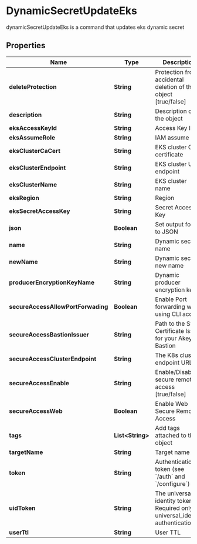 

# DynamicSecretUpdateEks

dynamicSecretUpdateEks is a command that updates eks dynamic secret

## Properties

Name | Type | Description | Notes
------------ | ------------- | ------------- | -------------
**deleteProtection** | **String** | Protection from accidental deletion of this object [true/false] |  [optional]
**description** | **String** | Description of the object |  [optional]
**eksAccessKeyId** | **String** | Access Key ID |  [optional]
**eksAssumeRole** | **String** | IAM assume role |  [optional]
**eksClusterCaCert** | **String** | EKS cluster CA certificate |  [optional]
**eksClusterEndpoint** | **String** | EKS cluster URL endpoint |  [optional]
**eksClusterName** | **String** | EKS cluster name |  [optional]
**eksRegion** | **String** | Region |  [optional]
**eksSecretAccessKey** | **String** | Secret Access Key |  [optional]
**json** | **Boolean** | Set output format to JSON |  [optional]
**name** | **String** | Dynamic secret name | 
**newName** | **String** | Dynamic secret new name |  [optional]
**producerEncryptionKeyName** | **String** | Dynamic producer encryption key |  [optional]
**secureAccessAllowPortForwading** | **Boolean** | Enable Port forwarding while using CLI access |  [optional]
**secureAccessBastionIssuer** | **String** | Path to the SSH Certificate Issuer for your Akeyless Bastion |  [optional]
**secureAccessClusterEndpoint** | **String** | The K8s cluster endpoint URL |  [optional]
**secureAccessEnable** | **String** | Enable/Disable secure remote access [true/false] |  [optional]
**secureAccessWeb** | **Boolean** | Enable Web Secure Remote Access |  [optional]
**tags** | **List&lt;String&gt;** | Add tags attached to this object |  [optional]
**targetName** | **String** | Target name |  [optional]
**token** | **String** | Authentication token (see &#x60;/auth&#x60; and &#x60;/configure&#x60;) |  [optional]
**uidToken** | **String** | The universal identity token, Required only for universal_identity authentication |  [optional]
**userTtl** | **String** | User TTL |  [optional]




